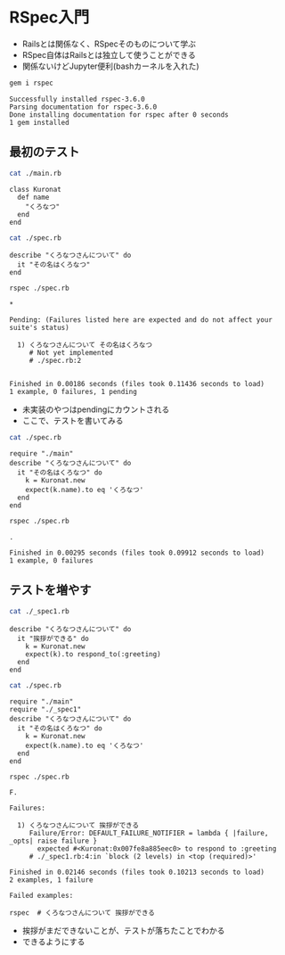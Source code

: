
# RSpec入門
* Railsとは関係なく、RSpecそのものについて学ぶ
* RSpec自体はRailsとは独立して使うことができる
* 関係ないけどJupyter便利(bashカーネルを入れた)


```bash
gem i rspec
```

    Successfully installed rspec-3.6.0
    Parsing documentation for rspec-3.6.0
    Done installing documentation for rspec after 0 seconds
    1 gem installed


## 最初のテスト


```bash
cat ./main.rb
```

    class Kuronat
      def name
        "くろなつ"
      end
    end



```bash
cat ./spec.rb
```

    describe "くろなつさんについて" do
      it "その名はくろなつ"
    end



```bash
rspec ./spec.rb
```

    *
    
    Pending: (Failures listed here are expected and do not affect your suite's status)
    
      1) くろなつさんについて その名はくろなつ
         # Not yet implemented
         # ./spec.rb:2
    
    
    Finished in 0.00186 seconds (files took 0.11436 seconds to load)
    1 example, 0 failures, 1 pending
    


* 未実装のやつはpendingにカウントされる
* ここで、テストを書いてみる


```bash
cat ./spec.rb
```

    require "./main"
    describe "くろなつさんについて" do
      it "その名はくろなつ" do
        k = Kuronat.new
        expect(k.name).to eq 'くろなつ'
      end
    end



```bash
rspec ./spec.rb
```

    .
    
    Finished in 0.00295 seconds (files took 0.09912 seconds to load)
    1 example, 0 failures
    


## テストを増やす


```bash
cat ./_spec1.rb
```

    describe "くろなつさんについて" do
      it "挨拶ができる" do
        k = Kuronat.new
        expect(k).to respond_to(:greeting)
      end
    end



```bash
cat ./spec.rb
```

    require "./main"
    require "./_spec1"
    describe "くろなつさんについて" do
      it "その名はくろなつ" do
        k = Kuronat.new
        expect(k.name).to eq 'くろなつ'
      end
    end



```bash
rspec ./spec.rb
```

    F.
    
    Failures:
    
      1) くろなつさんについて 挨拶ができる
         Failure/Error: DEFAULT_FAILURE_NOTIFIER = lambda { |failure, _opts| raise failure }
           expected #<Kuronat:0x007fe8a885eec0> to respond to :greeting
         # ./_spec1.rb:4:in `block (2 levels) in <top (required)>'
    
    Finished in 0.02146 seconds (files took 0.10213 seconds to load)
    2 examples, 1 failure
    
    Failed examples:
    
    rspec  # くろなつさんについて 挨拶ができる
    




* 挨拶がまだできないことが、テストが落ちたことでわかる
* できるようにする


```bash

```

